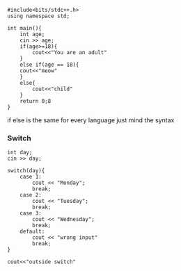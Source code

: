 

```
#include<bits/stdc++.h>
using namespace std;

int main(){
	int age;
	cin >> age;
	if(age>=18){
		cout<<"You are an adult"
	}
	else if(age == 18){
	cout<<"meow"
	}
	else{
		cout<<"child"	
	}
	return 0;8
}
```


if else is the same for every language just mind the syntax




### Switch


```
int day;
cin >> day;

switch(day){
	case 1:
		cout << "Monday";
		break;
	case 2:
		cout << "Tuesday";
		break;
	case 3:
		cout << "Wednesday";
		break;
	default:
		cout << "wrong input"
		break;
}

cout<<"outside switch"

```